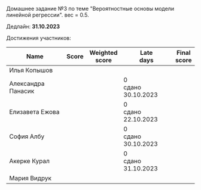 Домашнее задание №3 по теме "Вероятностные основы модели линейной регрессии". вес = 0.5.

Дедлайн: **31.10.2023**


Достижения участников:

| Name               | Score | Weighted<br>score | Late<br>days            | Final<br>score |
| ------------------ | ----- | ----------------- | ----------------------- | -------------- |
| Илья Копышов       |       |                   |                         |                |
| Александра Панасик |       |                   | 0<br />сдано 30.10.2023 |                |
| Елизавета Ежова    |       |                   | 0<br />сдано 22.10.2023 |                |
| София Албу         |       |                   | 0<br />сдано 30.10.2023 |                |
| Акерке Курал       |       |                   | 0<br />сдано 31.10.2023 |                |
| Мария Видрук       |       |                   |                         |                |
